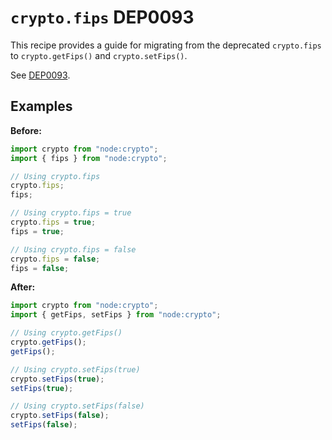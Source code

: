 # `crypto.fips` DEP0093

This recipe provides a guide for migrating from the deprecated `crypto.fips` to `crypto.getFips()` and `crypto.setFips()`.

See [DEP0093](https://nodejs.org/api/deprecations.html#DEP0093).

## Examples

**Before:**

```js
import crypto from "node:crypto";
import { fips } from "node:crypto";

// Using crypto.fips
crypto.fips;
fips;

// Using crypto.fips = true
crypto.fips = true;
fips = true;

// Using crypto.fips = false
crypto.fips = false;
fips = false;
```

**After:**

```js
import crypto from "node:crypto";
import { getFips, setFips } from "node:crypto";

// Using crypto.getFips()
crypto.getFips();
getFips();

// Using crypto.setFips(true)
crypto.setFips(true);
setFips(true);

// Using crypto.setFips(false)
crypto.setFips(false);
setFips(false);
```
